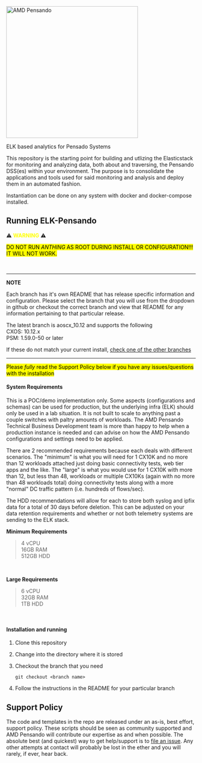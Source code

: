 <img src="https://th.bing.com/th/id/OIP.CwPiU5tKuxQpL4ZMRSoVIQAAAA?pid=ImgDet&rs=1" alt="AMD Pensando" width="350"/>


ELK based analytics for Pensado Systems

This repository is the starting point for building and utlizing the Elasticstack for monitoring and analyzing
data, both about and traversing, the Pensando DSS(es) within your environment.  The purpose is to consolidate the
applications and tools used for said monitoring and analysis and deploy them in an automated fashion.

Instantiation can be done on any system with docker and docker-compose installed.

## Running ELK-Pensando


:warning: <span style="color:yellow">**WARNING**</span> :warning:

<mark>DO NOT RUN *ANTHING* AS ROOT DURING INSTALL OR CONFIGURATION!!!  IT WILL NOT WORK. </mark>

<br/>

---
**NOTE**

Each branch has it's own README that has release specific information and configuration.  Please select the branch that you will use from the dropdown in github or checkout the correct branch and view that README for any information pertaining to that particular release.  

The latest branch is aoscx_10.12 and supports the following <br/>
CXOS: 10.12.x <br/>
PSM:  1.59.0-50 or later

If these do not match your current install, [check one of the other branches](https://github.com/amd/cx10000-elastic/branches)

---

<mark>Please *fully* read the Support Policy below if you have any issues/questions with the installation</mark>

  #### System Requirements
  This is a POC/demo implementation only.  Some aspects (configurations and schemas) can be used for production, but the underlying infra (ELK) should only be used in a lab situation.  It is not built to scale to anything past a couple switches with paltry amounts of workloads.  The AMD Pensando Technical Business Development team is more than happy to help when a production instance is needed and can advise on how the AMD Pensando configurations and settings need to be applied.
  
  There are 2 recommended requirements because each deals with different scenarios.  The "minimum" is what you will need for 1 CX10K and no more than 12 workloads attached just doing basic connectivity tests, web tier apps and the like.  The "large" is what you would use for 1 CX10K with more than 12, but less than 48, workloads or multiple CX10Ks (again with no more than 48 workloads total) doing connectivity tests along with a more "normal" DC traffic pattern (i.e. hundreds of flows/sec).  
  
  The HDD recommendations will allow for each to store both syslog and ipfix data for a total of 30 days before deletion.  This can be adjusted on your data retention requirements and whether or not both telemetry systems are sending to the ELK stack.

  **Minimum Requirements**
  > 4 vCPU <br/>
  > 16GB RAM  <br/>
  > 512GB HDD  <br/>

  <br/>

  **Large Requirements**
  > 6 vCPU  <br/>
  > 32GB RAM  <br/>
  > 1TB HDD  <br/>

  <br/>
  
  #### Installation and running
 
  1. Clone this repository

  2. Change into the directory where it is stored

  3. Checkout the branch that you need
     ```
     git checkout <branch name>
     ```
     
  4. Follow the instructions in the README for your particular branch 

  
## Support Policy
The code and templates in the repo are released under an as-is, best effort, support policy. These scripts should be seen as community supported and AMD Pensando will contribute our expertise as and when possible. The absolute best (and quickest) way to get help/support is to [file an issue](https://github.com/amd/cx10000-elastic/issues).  Any other attempts at contact will probably be lost in the ether and you will rarely, if ever, hear back. 
